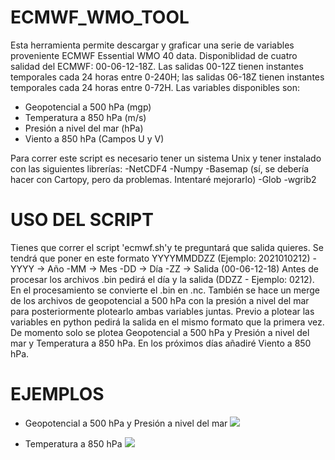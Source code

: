 # ECMWF_WMO_TOOL
Esta herramienta permite descargar y graficar una serie de variables proveniente ECMWF Essential WMO 40 data. Disponiblidad de cuatro salidad del ECMWF: 00-06-12-18Z. Las salidas 00-12Z tienen instantes temporales cada 24 horas entre 0-240H; las salidas 06-18Z tienen instantes temporales cada 24 horas entre 0-72H. Las variables disponibles son:
- Geopotencial a 500 hPa (mgp)
- Temperatura a 850 hPa (m/s)
- Presión a nivel del mar (hPa)
- Viento a 850 hPa (Campos U y V) 

Para correr este script es necesario tener un sistema Unix y tener instalado con las siguientes librerías:
-NetCDF4
-Numpy
-Basemap (sí, se debería hacer con Cartopy, pero da problemas. Intentaré mejorarlo)
-Glob
-wgrib2 

# USO DEL SCRIPT
Tienes que correr el script 'ecmwf.sh'y te preguntará que salida quieres. Se tendrá que poner en este formato YYYYMMDDZZ (Ejemplo: 2021010212)
-YYYY -> Año
-MM -> Mes
-DD -> Día
-ZZ -> Salida (00-06-12-18)
Antes de procesar los archivos .bin pedirá el día y la salida (DDZZ - Ejemplo: 0212). En el procesamiento se convierte el .bin en .nc. También se hace un merge de los archivos de geopotencial a 500 hPa con la presión a nivel del mar para posteriormente plotearlo ambas variables juntas. 
Previo a plotear las variables en python pedirá la salida en el mismo formato que la primera vez. 
De momento solo se plotea Geopotencial a 500 hPa y Presión a nivel del mar y Temperatura a 850 hPa. En los próximos días añadiré Viento a 850 hPa. 

# EJEMPLOS
- Geopotencial a 500 hPa y Presión a nivel del mar 
![](examples/Geop500_MSLP.gif)

- Temperatura a 850 hPa 
![](examples/T850.gif)
